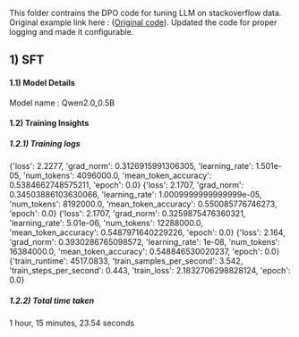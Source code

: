 This folder contrains the DPO code for tuning LLM on stackoverflow data. Original example link here : ([Original code](https://github.com/huggingface/trl/tree/main/examples/research_projects/stack_llama_2/scripts)). Updated the code for proper logging and made it configurable.

## 1) SFT
#### 1.1) Model Details
Model name : Qwen2.0_0.5B
#### 1.2) Training Insights
##### 1.2.1) Training logs
{'loss': 2.2277, 'grad_norm': 0.3126915991306305, 'learning_rate': 1.501e-05, 'num_tokens': 4096000.0, 'mean_token_accuracy': 0.5384662748575211, 'epoch': 0.0}
{'loss': 2.1707, 'grad_norm': 0.34503886103630066, 'learning_rate': 1.0009999999999999e-05, 'num_tokens': 8192000.0, 'mean_token_accuracy': 0.550085776746273, 'epoch': 0.0}
{'loss': 2.1707, 'grad_norm': 0.3259875476360321, 'learning_rate': 5.01e-06, 'num_tokens': 12288000.0, 'mean_token_accuracy': 0.5487971640229226, 'epoch': 0.0}
{'loss': 2.164, 'grad_norm': 0.3930286765098572, 'learning_rate': 1e-08, 'num_tokens': 16384000.0, 'mean_token_accuracy': 0.548846530020237, 'epoch': 0.0}
{'train_runtime': 4517.0833, 'train_samples_per_second': 3.542, 'train_steps_per_second': 0.443, 'train_loss': 2.1832706298828124, 'epoch': 0.0}

##### 1.2.2) Total time taken
1 hour, 15 minutes, 23.54 seconds
